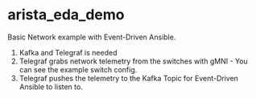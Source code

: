 # arista_eda_demo

Basic Network example with Event-Driven Ansible.

1. Kafka and Telegraf is needed
2. Telegraf grabs network telemetry from the switches with gMNI - You can see the example switch config.
3. Telegraf pushes the telemetry to the Kafka Topic for Event-Driven Ansible to listen to.

